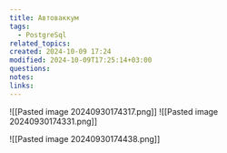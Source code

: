 ```yaml
---
title: Автоваккум
tags:
  - PostgreSql
related_topics: 
created: 2024-10-09 17:24
modified: 2024-10-09T17:25:14+03:00
questions: 
notes: 
links: 
---
```



![[Pasted image 20240930174317.png]]
![[Pasted image 20240930174331.png]]


![[Pasted image 20240930174438.png]]

